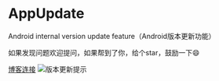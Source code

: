 # AppUpdate
Android internal version update feature（Android版本更新功能）

如果发现问题欢迎提问，如果帮到了你，给个star，鼓励一下😄

[博客连接](https://blog.csdn.net/fanhenghao/article/details/99949938)
![版本更新提示](https://github.com/fanhenghao/AppUpdate/blob/master/up_pic.jpg)

